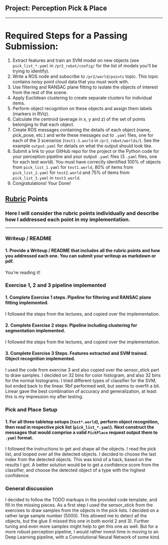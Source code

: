 ## Project: Perception Pick & Place

---


# Required Steps for a Passing Submission:
1. Extract features and train an SVM model on new objects (see `pick_list_*.yaml` in `/pr2_robot/config/` for the list of models you'll be trying to identify).
2. Write a ROS node and subscribe to `/pr2/world/points` topic. This topic contains noisy point cloud data that you must work with.
3. Use filtering and RANSAC plane fitting to isolate the objects of interest from the rest of the scene.
4. Apply Euclidean clustering to create separate clusters for individual items.
5. Perform object recognition on these objects and assign them labels (markers in RViz).
6. Calculate the centroid (average in x, y and z) of the set of points belonging to that each object.
7. Create ROS messages containing the details of each object (name, pick_pose, etc.) and write these messages out to `.yaml` files, one for each of the 3 scenarios (`test1-3.world` in `/pr2_robot/worlds/`).  See the example `output.yaml` for details on what the output should look like.  
8. Submit a link to your GitHub repo for the project or the Python code for your perception pipeline and your output `.yaml` files (3 `.yaml` files, one for each test world).  You must have correctly identified 100% of objects from `pick_list_1.yaml` for `test1.world`, 80% of items from `pick_list_2.yaml` for `test2.world` and 75% of items from `pick_list_3.yaml` in `test3.world`.
9. Congratulations!  Your Done!

## [Rubric](https://review.udacity.com/#!/rubrics/1067/view) Points
### Here I will consider the rubric points individually and describe how I addressed each point in my implementation.  

---
### Writeup / README

#### 1. Provide a Writeup / README that includes all the rubric points and how you addressed each one.  You can submit your writeup as markdown or pdf.  

You're reading it!

### Exercise 1, 2 and 3 pipeline implemented
#### 1. Complete Exercise 1 steps. Pipeline for filtering and RANSAC plane fitting implemented.
I followed the steps from the lectures, and copied over the implementation.

#### 2. Complete Exercise 2 steps: Pipeline including clustering for segmentation implemented.  
I followed the steps from the lectures, and copied over the implementation.

#### 3. Complete Exercise 3 Steps.  Features extracted and SVM trained.  Object recognition implemented.
I used the code from exercise 3 and also copied over the sensor_stick part to draw samples. I decided on 32 bins for color histogram, and also 32 bins for the normal histograms. I tried different types of classifier for the SVM, but ended back to the linear. Rbf performed well, but seems to overfit a bit. Linear gave the best combination of accuracy and generalization, at least this is my impression my after testing.

### Pick and Place Setup

#### 1. For all three tabletop setups (`test*.world`), perform object recognition, then read in respective pick list (`pick_list_*.yaml`). Next construct the messages that would comprise a valid `PickPlace` request output them to `.yaml` format.
I followed the instructions to get and shape all the objects. I read the pick list, and looped over all the detected objects. I decided to choose the last index from the detected objects. This was kind of a hack, based on the results I got. A better solution would be to get a confidence score from the classifier, and choose the detected object of a type with the highest confidence.


### General discussion
I decided to follow the TODO markups in the provided code template, and fill in the missing pieces. As a first step I used the sensor_stick from the exercises to draw samples from the objects in the pick lists. I decided on a rather large sample number (5000). This allowed me to detect all the objects, but the glue (I missed this one in both world 2 and 3). Further tuning and even more samples might help to get this one as well. But for a more robust perception pipeline, I would rather invest time in moving to an Deep Learning pipeline, with a Convolutional Neural Network of some kind.
